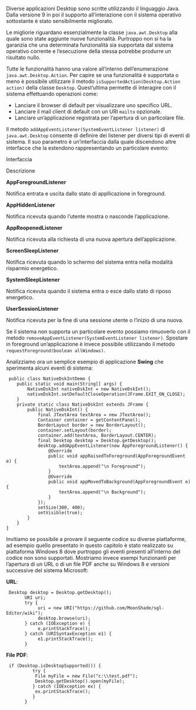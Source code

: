 Diverse applicazioni Desktop sono scritte utilizzando il linguaggio Java. Dalla versione 9 in poi il supporto all’interazione con il sistema operativo sottostante è stato sensibilmente migliorato.

Le migliorie riguardano essenzialmente la classe `java.awt.Desktop` alla quale sono state aggiunte nuove funzionalità. Purtroppo non si ha la garanzia che una determinata funzionalità sia supportata dal sistema operativo corrente e l’esecuzione della stessa potrebbe produrre un risultato nullo.

Tutte le funzionalità hanno una valore all’interno dell’enumerazione `java.awt.Desktop.Action`. Per capire se una funzionalità è supportata o meno è possibile utilizzare il metodo `isSupportedAction(Desktop.Action action)` della classe `Desktop`. Quest’ultima permette di interagire con il sistema effettuando operazioni come:

*   Lanciare il browser di default per visualizzare uno specifico URL.
*   Lanciare il mail client di default con un URI `mailto` opzionale.
*   Lanciare un’applicazione registrata per l’apertura di un particolare file.

Il metodo `addAppEventListener(SystemEventListener listener)` di `java.awt.Desktop` consente di definire dei listener per diversi tipi di eventi di sistema. Il suo parametro è un’interfaccia dalla quale discendono altre interfacce che la estendono rappresentando un particolare evento:

Interfaccia

Descrizione

**AppForegroundListener**

Notifica entrata e uscita dallo stato di appllicazione in foreground.

**AppHiddenListener**

Notifica ricevuta quando l’utente mostra o nasconde l’applicazione.

**AppReopenedListener**

Notifica ricevuta alla richiesta di una nuova apertura dell’applicazione.

**ScreenSleepListener**

Notifica ricevuta quando lo schermo del sistema entra nella modalità risparmio energetico.

**SystemSleepListener**

Notifica ricevuta quando il sistema entra o esce dallo stato di riposo energetico.

**UserSessionListener**

Notifica ricevuta per la fine di una sessione utente o l’inizio di una nuova.

Se il sistema non supporta un particolare evento possiamo rimuoverlo con il metodo `removeAppEventListener(SystemEventListener listener)`. Spostare in foreground un’applicazione è invece possibile utilizzando il metodo `requestForeground(boolean allWindows)`.

Analizziamo ora un semplice esempio di applicazione **Swing** che sperimenta alcuni eventi di sistema:

```
 public class NativeDskIntDemo {
    public static void main(String[] args) {
        NativeDskInt nativeDskInt = new NativeDskInt();
        nativeDskInt.setDefaultCloseOperation(JFrame.EXIT_ON_CLOSE);
    }
    private static class NativeDskInt extends JFrame {
        public NativeDskInt() {
            final JTextArea textArea = new JTextArea();
            Container container = getContentPane();
            BorderLayout border = new BorderLayout();
            container.setLayout(border);
            container.add(textArea, BorderLayout.CENTER);
            final Desktop desktop = Desktop.getDesktop();
            desktop.addAppEventListener(new AppForegroundListener() {
                @Override
                public void appRaisedToForeground(AppForegroundEvent e) {
                    textArea.append("\n Foreground");
                }
                @Override
                public void appMovedToBackground(AppForegroundEvent e) {
                    textArea.append("\n Background");
                }
            });
            setSize(300, 400);
            setVisible(true);
        }
    }
} 
```

Invitiamo se possibile a provare il seguente codice su diverse piattaforme, ad esempio quello presentato in questo capitolo è stato realizzato su piattaforma Windows 8 dove purtroppo gli eventi presenti all’interno del codice non sono supportati. Mostriamo invece esempi funzionanti per l’apertura di un URL o di un file PDF anche su Windows 8 e versioni successive del sistema Microsoft:

**URL**:

```
 Desktop desktop = Desktop.getDesktop();
       URI uri;
       try {
            uri = new URI("https://github.com/MoonShade/sgl-Editor/wiki");
            desktop.browse(uri);
       } catch (IOException e) {
            e.printStackTrace();
       } catch (URISyntaxException e1) {
            e1.printStackTrace();
       } 
```

**File PDF**:

```
 if (Desktop.isDesktopSupported()) {
          try {
           File myFile = new File("c:\\test.pdf");
           Desktop.getDesktop().open(myFile);
          } catch (IOException ex) {
           ex.printStackTrace();
          }
       } 
```